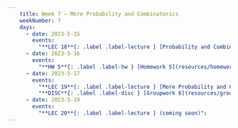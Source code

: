 ```yaml
---
    title: Week 7 – More Probability and Combinatorics
    weekNumber: 7
    days:
      - date: 2023-5-15
        events:
          "**LEC 18**{: .label .label-lecture } [Probability and Combinatorics Examples](resources/lecture/lec18.pdf) [✏️](resources/lecture/lec18_a00.pdf)":
      - date: 2023-5-16
        events:
          "**HW 5**{: .label .label-hw } [Homework 5](resources/homework/hw5/homework5.pdf) [🍃](https://www.overleaf.com/read/ctpttsrbbrpb)":
      - date: 2023-5-17
        events:
          "**LEC 19**{: .label .label-lecture } [More Probability and Combinatorics Examples](resources/lecture/lec19.pdf) [✏️](resources/lecture/lec19_a00.pdf)":
          "**DISC**{: .label .label-disc } [Groupwork 6](resources/groupwork/groupwork6.pdf)":
      - date: 2023-5-19
        events:
          "**LEC 20**{: .label .label-lecture } (coming soon)":
---
```

